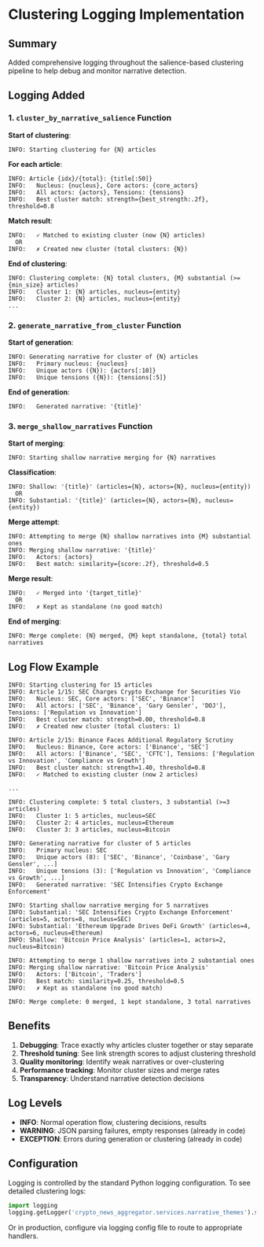 # Clustering Logging Implementation

## Summary
Added comprehensive logging throughout the salience-based clustering pipeline to help debug and monitor narrative detection.

## Logging Added

### 1. `cluster_by_narrative_salience` Function

**Start of clustering**:
```
INFO: Starting clustering for {N} articles
```

**For each article**:
```
INFO: Article {idx}/{total}: {title[:50]}
INFO:   Nucleus: {nucleus}, Core actors: {core_actors}
INFO:   All actors: {actors}, Tensions: {tensions}
INFO:   Best cluster match: strength={best_strength:.2f}, threshold=0.8
```

**Match result**:
```
INFO:   ✓ Matched to existing cluster (now {N} articles)
  OR
INFO:   ✗ Created new cluster (total clusters: {N})
```

**End of clustering**:
```
INFO: Clustering complete: {N} total clusters, {M} substantial (>={min_size} articles)
INFO:   Cluster 1: {N} articles, nucleus={entity}
INFO:   Cluster 2: {N} articles, nucleus={entity}
...
```

### 2. `generate_narrative_from_cluster` Function

**Start of generation**:
```
INFO: Generating narrative for cluster of {N} articles
INFO:   Primary nucleus: {nucleus}
INFO:   Unique actors ({N}): {actors[:10]}
INFO:   Unique tensions ({N}): {tensions[:5]}
```

**End of generation**:
```
INFO:   Generated narrative: '{title}'
```

### 3. `merge_shallow_narratives` Function

**Start of merging**:
```
INFO: Starting shallow narrative merging for {N} narratives
```

**Classification**:
```
INFO: Shallow: '{title}' (articles={N}, actors={N}, nucleus={entity})
  OR
INFO: Substantial: '{title}' (articles={N}, actors={N}, nucleus={entity})
```

**Merge attempt**:
```
INFO: Attempting to merge {N} shallow narratives into {M} substantial ones
INFO: Merging shallow narrative: '{title}'
INFO:   Actors: {actors}
INFO:   Best match: similarity={score:.2f}, threshold=0.5
```

**Merge result**:
```
INFO:   ✓ Merged into '{target_title}'
  OR
INFO:   ✗ Kept as standalone (no good match)
```

**End of merging**:
```
INFO: Merge complete: {N} merged, {M} kept standalone, {total} total narratives
```

## Log Flow Example

```
INFO: Starting clustering for 15 articles
INFO: Article 1/15: SEC Charges Crypto Exchange for Securities Vio
INFO:   Nucleus: SEC, Core actors: ['SEC', 'Binance']
INFO:   All actors: ['SEC', 'Binance', 'Gary Gensler', 'DOJ'], Tensions: ['Regulation vs Innovation']
INFO:   Best cluster match: strength=0.00, threshold=0.8
INFO:   ✗ Created new cluster (total clusters: 1)

INFO: Article 2/15: Binance Faces Additional Regulatory Scrutiny
INFO:   Nucleus: Binance, Core actors: ['Binance', 'SEC']
INFO:   All actors: ['Binance', 'SEC', 'CFTC'], Tensions: ['Regulation vs Innovation', 'Compliance vs Growth']
INFO:   Best cluster match: strength=1.40, threshold=0.8
INFO:   ✓ Matched to existing cluster (now 2 articles)

...

INFO: Clustering complete: 5 total clusters, 3 substantial (>=3 articles)
INFO:   Cluster 1: 5 articles, nucleus=SEC
INFO:   Cluster 2: 4 articles, nucleus=Ethereum
INFO:   Cluster 3: 3 articles, nucleus=Bitcoin

INFO: Generating narrative for cluster of 5 articles
INFO:   Primary nucleus: SEC
INFO:   Unique actors (8): ['SEC', 'Binance', 'Coinbase', 'Gary Gensler', ...]
INFO:   Unique tensions (3): ['Regulation vs Innovation', 'Compliance vs Growth', ...]
INFO:   Generated narrative: 'SEC Intensifies Crypto Exchange Enforcement'

INFO: Starting shallow narrative merging for 5 narratives
INFO: Substantial: 'SEC Intensifies Crypto Exchange Enforcement' (articles=5, actors=8, nucleus=SEC)
INFO: Substantial: 'Ethereum Upgrade Drives DeFi Growth' (articles=4, actors=6, nucleus=Ethereum)
INFO: Shallow: 'Bitcoin Price Analysis' (articles=1, actors=2, nucleus=Bitcoin)

INFO: Attempting to merge 1 shallow narratives into 2 substantial ones
INFO: Merging shallow narrative: 'Bitcoin Price Analysis'
INFO:   Actors: ['Bitcoin', 'Traders']
INFO:   Best match: similarity=0.25, threshold=0.5
INFO:   ✗ Kept as standalone (no good match)

INFO: Merge complete: 0 merged, 1 kept standalone, 3 total narratives
```

## Benefits

1. **Debugging**: Trace exactly why articles cluster together or stay separate
2. **Threshold tuning**: See link strength scores to adjust clustering threshold
3. **Quality monitoring**: Identify weak narratives or over-clustering
4. **Performance tracking**: Monitor cluster sizes and merge rates
5. **Transparency**: Understand narrative detection decisions

## Log Levels

- **INFO**: Normal operation flow, clustering decisions, results
- **WARNING**: JSON parsing failures, empty responses (already in code)
- **EXCEPTION**: Errors during generation or clustering (already in code)

## Configuration

Logging is controlled by the standard Python logging configuration. To see detailed clustering logs:

```python
import logging
logging.getLogger('crypto_news_aggregator.services.narrative_themes').setLevel(logging.INFO)
```

Or in production, configure via logging config file to route to appropriate handlers.
